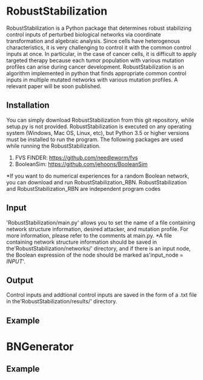 # RobustStabilization
RobustStabilization is a Python package that determines robust stabilizing control inputs of perturbed biological networks via coordinate transformation and algebraic analysis. Since cells have heterogenous characteristics, it is very challenging to control it with the common control inputs at once. In particular, in the case of cancer cells, it is difficult to apply targeted therapy because each tumor population with various mutation profiles can arise during cancer development. RobustStabilization is an algorithm implemented in python that finds appropriate common control inputs in multiple mutated networks with various mutation profiles. A relevant paper will be soon published.
## Installation
You can simply download RobustStabilization from this git repository, while setup.py is not provided. RobustStabilization is executed on any operating system (Windows, Mac OS, Linux, etc), but Python 3.5 or higher versions must be installed to run the program. The following packages are used while running the RobustStabilization.
1. FVS FINDER: https://github.com/needleworm/fvs
2. BooleanSim: https://github.com/jehoons/BooleanSim

*If you want to do numerical experiences for a random Boolean network, you can download and run RobustStabilization_RBN. RobustStabilization and RobustStabilization_RBN are independent program codes
## Input
'RobustStabilization/main.py' allows you to set the name of a file containing network structure information, desired attacker, and mutation profile. For more information, please refer to the comments at main.py.
*A file containing network structure information should be saved in the'RobustStabilization/networks/' directory, and if there is an input node, the Boolean expression of the node should be marked as'input_node = _INPUT_'.
## Output
Control inputs and addtional control inputs are saved in the form of a .txt file in the'RobustStabilization/results/' directory.
## Example

# BNGenerator

## Example
